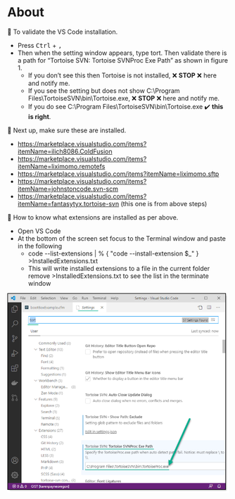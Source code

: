 # About

:radio_button: To validate the VS Code installation.

- Press <kbd>Ctrl</kbd> + <kbd>,</kbd>
- Then when the setting window appears, type tort. Then validate there is a path for “Tortoise SVN: Tortoise SVNProc Exe Path” as shown in figure 1.
  - If you don’t see this then Tortoise is not installed, :x: **STOP** :x: here and notify me.
  - If you see the setting but does not show C:\Program Files\TortoiseSVN\bin\Tortoise.exe, :x: **STOP** :x: here and notify me.
  - If you do see C:\Program Files\TortoiseSVN\bin\Tortoise.exe :heavy_check_mark: **this is right**.

:radio_button: Next up, make sure these are installed.
- https://marketplace.visualstudio.com/items?itemName=ilich8086.ColdFusion
- https://marketplace.visualstudio.com/items?itemName=liximomo.remotefs
- https://marketplace.visualstudio.com/items?itemName=liximomo.sftp
- https://marketplace.visualstudio.com/items?itemName=johnstoncode.svn-scm
- https://marketplace.visualstudio.com/items?itemName=fantasytyx.tortoise-svn (this one is from above steps)

:radio_button: How to know what extensions are installed as per above.

- Open VS Code
- At the bottom of the screen set focus to the Terminal window and paste in the following
  - code --list-extensions | % { "code --install-extension $_" } >InstalledExtensions.txt
  - This will write installed extensions to a file in the current folder remove >InstalledExtensions.txt to see the list in the terminate window



![sss](images/figure1.png)
